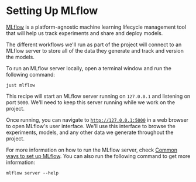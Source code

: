 # Setting Up MLflow

[MLflow](https://mlflow.org/) is a platform-agnostic machine learning lifecycle management tool that will help us track experiments and share and deploy models. 

The different workflows we'll run as part of the project will connect to an MLflow server to store all of the data they generate and track and version the models. 

To run an MLflow server locally, open a terminal window and run the following command:

```shell
just mlflow
```

This recipe will start an MLflow server running on `127.0.0.1` and listening on port `5000`. We'll need to keep this server running while we work on the project.

Once running, you can navigate to [`http://127.0.0.1:5000`](http://127.0.0.1:5000) in a web browser to open MLflow's user interface. We'll use this interface to browse the experiments, models, and any other data we generate throughout the project.

For more information on how to run the MLflow server, check [Common ways to set up MLflow](https://mlflow.org/docs/latest/tracking.html#common-setups). You can also run the following command to get more information:

```shell
mlflow server --help
```
